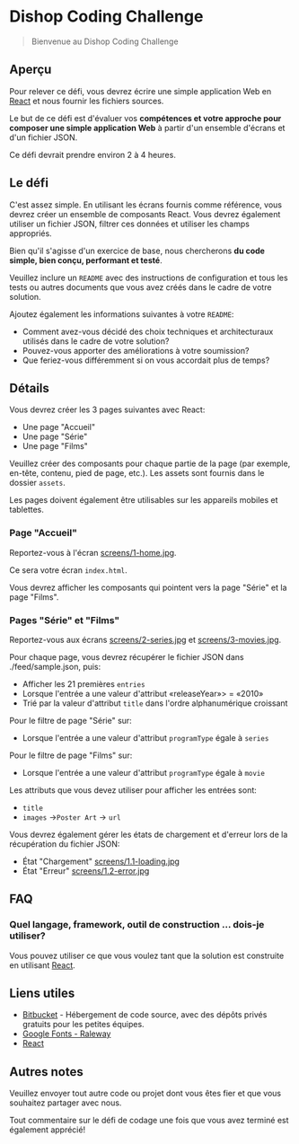 # Dishop Coding Challenge

> Bienvenue au Dishop Coding Challenge

## Aperçu

Pour relever ce défi, vous devrez écrire une simple application Web en [React](https://facebook.github.io/react/) et nous fournir les fichiers sources.

Le but de ce défi est d'évaluer vos **compétences et votre approche pour composer une simple application Web** à partir d'un ensemble d'écrans et d'un fichier JSON.

Ce défi devrait prendre environ 2 à 4 heures.

## Le défi

C'est assez simple. En utilisant les écrans fournis comme référence, vous devrez créer un ensemble de composants React. Vous devrez également utiliser un fichier JSON, filtrer ces données et utiliser les champs appropriés.

Bien qu'il s'agisse d'un exercice de base, nous chercherons **du code simple, bien conçu, performant et testé**.

Veuillez inclure un `README` avec des instructions de configuration et tous les tests ou autres documents que vous avez créés dans le cadre de votre solution.

Ajoutez également les informations suivantes à votre `README`:

- Comment avez-vous décidé des choix techniques et architecturaux utilisés dans le cadre de votre solution?
- Pouvez-vous apporter des améliorations à votre soumission?
- Que feriez-vous différemment si on vous accordait plus de temps?

## Détails

Vous devrez créer les 3 pages suivantes avec React:

- Une page "Accueil"
- Une page "Série"
- Une page "Films"

Veuillez créer des composants pour chaque partie de la page (par exemple, en-tête, contenu, pied de page, etc.).
Les assets sont fournis dans le dossier `assets`.

Les pages doivent également être utilisables sur les appareils mobiles et tablettes.

### Page "Accueil"

Reportez-vous à l'écran [screens/1-home.jpg](./screens/1-home.jpg).

Ce sera votre écran `index.html`.

Vous devrez afficher les composants qui pointent vers la page "Série" et la page "Films".

### Pages "Série" et "Films"

Reportez-vous aux écrans [screens/2-series.jpg](./screens/2-series.jpg) et [screens/3-movies.jpg](./screens/3-movies.jpg).

Pour chaque page, vous devrez récupérer le fichier JSON dans ./feed/sample.json, puis:

- Afficher les 21 premières `entries`
- Lorsque l'entrée a une valeur d'attribut «releaseYear»> = «2010»
- Trié par la valeur d'attribut `title` dans l'ordre alphanumérique croissant

Pour le filtre de page "Série" sur:

- Lorsque l'entrée a une valeur d'attribut `programType` égale à `series`

Pour le filtre de page "Films" sur:

- Lorsque l'entrée a une valeur d'attribut `programType` égale à `movie`

Les attributs que vous devez utiliser pour afficher les entrées sont:

- `title`
- `images` →`Poster Art` → `url`

Vous devrez également gérer les états de chargement et d'erreur lors de la récupération du fichier JSON:

- État "Chargement" [screens/1.1-loading.jpg](./screens/1.1-loading.jpg)
- État "Erreur" [screens/1.2-error.jpg](./screens/1.2-error.jpg)

## FAQ

### Quel langage, framework, outil de construction ... dois-je utiliser?

Vous pouvez utiliser ce que vous voulez tant que la solution est construite en utilisant [React](https://facebook.github.io/react/).

## Liens utiles

- [Bitbucket](https://bitbucket.org/) - Hébergement de code source, avec des dépôts privés gratuits pour les petites équipes.
- [Google Fonts - Raleway](https://fonts.google.com/?selection.family=Raleway)
- [React](https://facebook.github.io/react/)

## Autres notes

Veuillez envoyer tout autre code ou projet dont vous êtes fier et que vous souhaitez partager avec nous.

Tout commentaire sur le défi de codage une fois que vous avez terminé est également apprécié!
